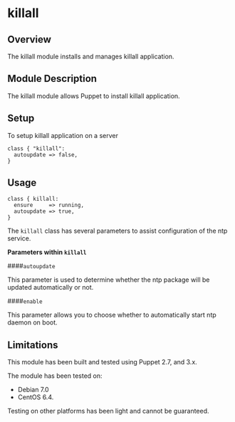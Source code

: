 killall
====


Overview
--------

The killall module installs and manages killall application.


Module Description
-------------------

The killall module allows Puppet to install killall application.

Setup
-----

To setup killall application on a server

    class { "killall":
      autoupdate => false,
    }

Usage
------

    class { killall:
      ensure     => running,
      autoupdate => true,
    }

The `killall` class has several parameters to assist configuration of the ntp service.

**Parameters within `killall`**

####`autoupdate`

This parameter is used to determine whether the ntp package will be updated automatically or not.

####`enable` 

This parameter allows you to choose whether to automatically start ntp daemon on boot.


Limitations
------------

This module has been built and tested using Puppet 2.7, and 3.x.

The module has been tested on:

* Debian 7.0 
* CentOS 6.4.

Testing on other platforms has been light and cannot be guaranteed.